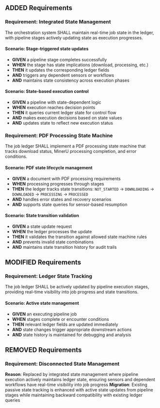## ADDED Requirements

### Requirement: Integrated State Management

The orchestration system SHALL maintain real-time job state in the ledger, with pipeline stages actively updating state as execution progresses.

#### Scenario: Stage-triggered state updates

- **GIVEN** a pipeline stage completes successfully
- **WHEN** the stage has state implications (download, processing, etc.)
- **THEN** it updates the corresponding ledger fields
- **AND** triggers any dependent sensors or workflows
- **AND** maintains state consistency across execution phases

#### Scenario: State-based execution control

- **GIVEN** a pipeline with state-dependent logic
- **WHEN** execution reaches decision points
- **THEN** it queries current ledger state for control flow
- **AND** makes execution decisions based on state values
- **AND** updates state to reflect new execution status

### Requirement: PDF Processing State Machine

The job ledger SHALL implement a PDF processing state machine that tracks download status, MinerU processing completion, and error conditions.

#### Scenario: PDF state lifecycle management

- **GIVEN** a document with PDF processing requirements
- **WHEN** processing progresses through stages
- **THEN** the ledger tracks state transitions: `NOT_STARTED` → `DOWNLOADING` → `DOWNLOADED` → `PROCESSING` → `PROCESSED`
- **AND** handles error states and recovery scenarios
- **AND** supports state queries for sensor-based resumption

#### Scenario: State transition validation

- **GIVEN** a state update request
- **WHEN** the ledger processes the update
- **THEN** it validates the transition against allowed state machine rules
- **AND** prevents invalid state combinations
- **AND** maintains state transition history for audit trails

## MODIFIED Requirements

### Requirement: Ledger State Tracking

The job ledger SHALL be actively updated by pipeline execution stages, providing real-time visibility into job progress and state transitions.

#### Scenario: Active state management

- **GIVEN** an executing pipeline job
- **WHEN** stages complete or encounter conditions
- **THEN** relevant ledger fields are updated immediately
- **AND** state changes trigger appropriate downstream actions
- **AND** state history is maintained for debugging and analysis

## REMOVED Requirements

### Requirement: Disconnected State Management

**Reason**: Replaced by integrated state management where pipeline execution actively maintains ledger state, ensuring sensors and dependent workflows have real-time visibility into job progress
**Migration**: Existing passive state tracking is enhanced with active state updates from pipeline stages while maintaining backward compatibility with existing ledger queries
